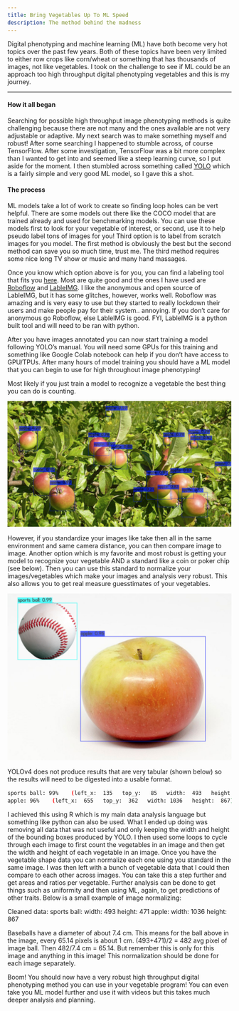 ```yaml
---
title: Bring Vegetables Up To ML Speed
description: The method behind the madness
---
```


Digital phenotyping and machine learning (ML) have both become very hot topics over the past few years. Both of these topics have been very limited to either row crops like corn/wheat or something that has thousands of images, not like vegetables. I took on the challenge to see if ML could be an approach too high throughput digital phenotyping vegetables and this is my journey.

<hr>

#### How it all began

Searching for possible high throughput image phenotyping methods is quite challenging because there are not many and the ones available are not very adjustable or adaptive. My next search was to make something myself and robust! After some searching I happened to stumble across, of course TensorFlow. After some investigation, TensorFlow was a bit more complex than I wanted to get into and seemed like a steep learning curve, so I put aside for the moment. I then stumbled across something called [YOLO](https://github.com/AlexeyAB/darknet) which is a fairly simple and very good ML model, so I gave this a shot. 

#### The process

ML models take a lot of work to create so finding loop holes can be vert helpful. There are some models out there like the COCO model that are trained already and used for benchmarking models. You can use these models first to look for your vegetable of interest, or second, use it to help pseudo label tons of images for you! Third option is to label from scratch images for you model. The first method is obviously the best but the second method can save you so much time, trust me. The third method requires some nice long TV show or music and many hand massages.

Once you know which option above is for you, you can find a labeling tool that fits you [here](https://www.folio3.ai/blog/labelling-images-annotation-tool/). Most are quite good and the ones I have used are [Roboflow](https://roboflow.com/) and [LableIMG](https://pypi.org/project/labelImg/). I like the anonymous and open source of LableIMG, but it has some glitches, however, works well. Roboflow was amazing and is very easy to use but they started to really lockdown their users and make people pay for their system.. annoying. If you don’t care for anonymous go Roboflow, else LableIMG is good. FYI, LableIMG is a python built tool and will need to be ran with python.

After you have images annotated you can now start training a model following YOLO’s manual. You will need some GPUs for this training and something like Google Colab notebook can help if you don’t have access to GPU/TPUs. After many hours of model training you should have a ML model that you can begin to use for high throughout image phenotyping!

Most likely if you just train a model to recognize a vegetable the best thing you can do is counting. 

<img src="/assets/img/Count_Apples.png"> 

However, if you standardize your images like take then all in the same environment and same camera distance, you can then compare image to image. Another option which is my favorite and most robust is getting your model to recognize your vegetable AND a standard like a coin or poker chip (see below). Then you can use this standard to normalize your images/vegetables which make your images and analysis very robust. This also allows you to get real measure guesstimates of your vegetables.

<img src="/assets/img/Annotated_Apple.png"> 

YOLOv4 does not produce results that are very tabular (shown below) so the results will need to be digested into a usable format.

```bash
sports ball: 99%    (left_x:  135   top_y:   85   width:  493   height:  471)
apple: 96%    (left_x:  655   top_y:  362   width: 1036   height:  867)
```

I achieved this using R which is my main data analysis language but something like python can also be used. What I ended up doing was removing all data that was not useful and only keeping the width and height of the bounding boxes produced by YOLO. I then used some loops to cycle through each image to first count the vegetables in an image and then get the width and height of each vegetable in an image. Once you have the vegetable shape data you can normalize each one using you standard in the same image. I was then left with a bunch of vegetable data that I could then compare to each other across images. You can take this a step further and get areas and ratios per vegetable. Further analysis can be done to get things such as uniformity and then using ML, again, to get predictions of other traits. Below is a small example of image normalizing:

Cleaned data:
sports ball: width:  493   height:  471
apple: width: 1036   height:  867

Baseballs have a diameter of about 7.4 cm. This means for the ball above in the image, every 65.14 pixels  is about 1 cm. (493+471)/2 = 482 avg pixel of image ball. Then 482/7.4 cm = 65.14. But remember this is only for this image and anything in this image! This normalization should be done for each image separately.

Boom! You should now have a very robust high throughput digital phenotyping method you can use in your vegetable program! You can even take you ML model further and use it with videos but this takes much deeper analysis and planning.
